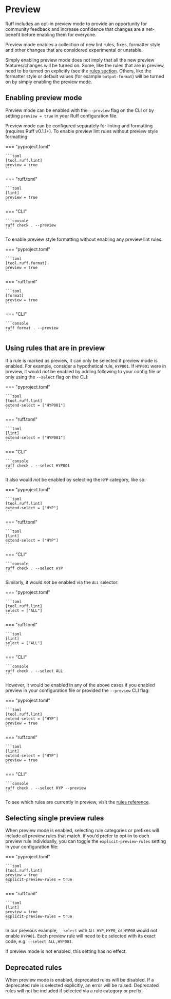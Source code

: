 # Preview

Ruff includes an opt-in preview mode to provide an opportunity for community feedback and increase confidence that
changes are a net-benefit before enabling them for everyone.

Preview mode enables a collection of new lint rules, fixes, formatter style and other changes that are considered experimental or unstable.

Simply enabling preview mode does not imply that all the new preview features/changes will be turned on. Some, like the rules that are in preview, need to be turned on explicitly (see the [rules section](#using-rules-that-are-in-preview). Others, like the formatter style or default values (for example `output-format`) will be turned on by simply enabling the preview mode.

## Enabling preview mode

Preview mode can be enabled with the `--preview` flag on the CLI or by setting `preview = true` in your Ruff
configuration file.

Preview mode can be configured separately for linting and formatting (requires Ruff v0.1.1+). To enable preview lint rules without preview style formatting:

=== "pyproject.toml"

    ```toml
    [tool.ruff.lint]
    preview = true
    ```

=== "ruff.toml"

    ```toml
    [lint]
    preview = true
    ```

=== "CLI"

    ```console
    ruff check . --preview
    ```


To enable preview style formatting without enabling any preview lint rules:

=== "pyproject.toml"

    ```toml
    [tool.ruff.format]
    preview = true
    ```

=== "ruff.toml"

    ```toml
    [format]
    preview = true
    ```

=== "CLI"

    ```console
    ruff format . --preview
    ```

## Using rules that are in preview

If a rule is marked as preview, it can only be selected if preview mode is enabled. For example, consider a
hypothetical rule, `HYP001`. If `HYP001` were in preview, it would _not_ be enabled by adding following to your
config file or only using the `--select` flag on the CLI:

=== "pyproject.toml"

    ```toml
    [tool.ruff.lint]
    extend-select = ["HYP001"]
    ```

=== "ruff.toml"

    ```toml
    [lint]
    extend-select = ["HYP001"]
    ```

=== "CLI"

    ```console
    ruff check . --select HYP001
    ```


It also would _not_ be enabled by selecting the `HYP` category, like so:

=== "pyproject.toml"

    ```toml
    [tool.ruff.lint]
    extend-select = ["HYP"]
    ```

=== "ruff.toml"

    ```toml
    [lint]
    extend-select = ["HYP"]
    ```

=== "CLI"

    ```console
    ruff check . --select HYP
    ```


Similarly, it would _not_ be enabled via the `ALL` selector:

=== "pyproject.toml"

    ```toml
    [tool.ruff.lint]
    select = ["ALL"]
    ```

=== "ruff.toml"

    ```toml
    [lint]
    select = ["ALL"]
    ```

=== "CLI"

    ```console
    ruff check . --select ALL
    ```

However, it would be enabled in any of the above cases if you enabled preview in your configuration file or provided the `--preview` CLI flag:

=== "pyproject.toml"

    ```toml
    [tool.ruff.lint]
    extend-select = ["HYP"]
    preview = true
    ```

=== "ruff.toml"

    ```toml
    [lint]
    extend-select = ["HYP"]
    preview = true
    ```

=== "CLI"

    ```console
    ruff check . --select HYP --preview
    ```

To see which rules are currently in preview, visit the [rules reference](rules.md).

## Selecting single preview rules

When preview mode is enabled, selecting rule categories or prefixes will include all preview rules that match.
If you'd prefer to opt-in to each preview rule individually, you can toggle the `explicit-preview-rules`
setting in your configuration file:

=== "pyproject.toml"

    ```toml
    [tool.ruff.lint]
    preview = true
    explicit-preview-rules = true
    ```

=== "ruff.toml"

    ```toml
    [lint]
    preview = true
    explicit-preview-rules = true
    ```

In our previous example, `--select` with `ALL` `HYP`, `HYP0`, or `HYP00` would not enable `HYP001`. Each preview
rule will need to be selected with its exact code, e.g. `--select ALL,HYP001`.

If preview mode is not enabled, this setting has no effect.

## Deprecated rules

When preview mode is enabled, deprecated rules will be disabled. If a deprecated rule is selected explicitly, an
error will be raised. Deprecated rules will not be included if selected via a rule category or prefix.

